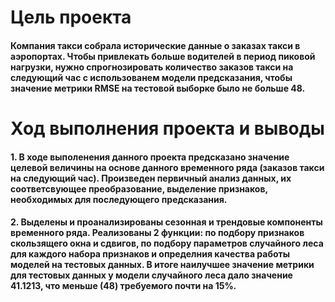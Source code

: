 # __Цель проекта__

#### Компания такси собрала исторические данные о заказах такси в аэропортах. Чтобы привлекать больше водителей в период пиковой нагрузки, нужно спрогнозировать количество заказов такси на следующий час с использованем модели предсказания, чтобы значение метрики RMSE на тестовой выборке было  не больше 48.

# __Ход выполнения проекта и выводы__

#### 1. В ходе выполенения данного проекта предсказано значение целевой величины на основе данного временного ряда (заказов такси на следующий час). Произведен первичный анализ данных, их соответсвующее преобразование, выделение признаков, необходимых для последующего предсказания.

#### 2. Выделены и проанализированы сезонная и трендовые компоненты временного ряда. Реализованы 2 функции: по подбору признаков скользящего окна и сдвигов, по подбору параметров случайного леса для каждого набора признаков и определния качества работы моделей на тестовых данных. В итоге наилучшее значение метрики для тестовых данных у модели случайного леса дало значение 41.1213, что меньше (48) требуемого почти на 15%.
